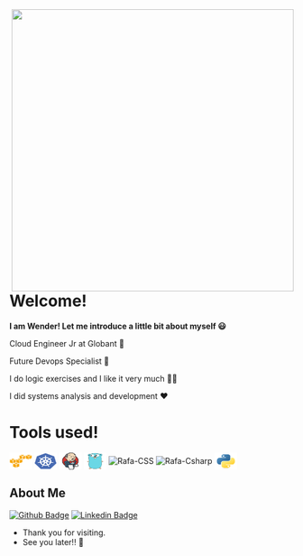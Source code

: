 <img align="right" width="500" height="500" src="https://media.giphy.com/media/1n67EigjECnOUc6rhS/giphy.gif">

# Welcome!
<b> I am Wender! Let me introduce a little bit about myself :smiley:</b>

Cloud Engineer Jr at Globant :robot:

Future Devops Specialist :rocket: 

I do logic exercises and I like it very much :man_technologist:

I did systems analysis and development :heart:

# Tools used!

<div style="display: inline_block">
  <img align="center" alt="Rafa-Js" height="30" width="40" src="https://github.com/devicons/devicon/blob/master/icons/amazonwebservices/amazonwebservices-original.svg">
  <img align="center" alt="Rafa-Ts" height="30" width="40" src="https://github.com/devicons/devicon/blob/master/icons/kubernetes/kubernetes-plain.svg">
  <img align="center" alt="Rafa-React" height="30" width="40" src="https://github.com/devicons/devicon/blob/master/icons/jenkins/jenkins-original.svg">
  <img align="center" alt="Rafa-HTML" height="30" width="40" src="https://github.com/devicons/devicon/blob/master/icons/go/go-original.svg">
  <img align="center" alt="Rafa-CSS" height="30" width="40" src="https://user-images.githubusercontent.com/31406378/108641411-f9374f00-7496-11eb-82a7-0fa2a9cc5f93.png">
  <img align="center" alt="Rafa-Csharp" height="30" width="40" src="http://stefanos.cloud/blog/wp-content/uploads/2020/10/Azure.png">
  <img align="center" alt="Rafa-Python" height="30" width="40" src="https://raw.githubusercontent.com/devicons/devicon/master/icons/python/python-original.svg">
</div>

## About Me 

[![Github Badge](https://img.shields.io/badge/-Github-000?style=flat-square&logo=Github&logoColor=white&link=https://github.com/wenderzb)](https://github.com/wenderzb)
[![Linkedin Badge](https://img.shields.io/badge/-LinkedIn-blue?style=flat-square&logo=Linkedin&logoColor=white&link=https://www.linkedin.com/in/wender-batista/)](https://www.linkedin.com/in/wender-batista/)

- Thank you for visiting. 
- See you later!! :wave:
